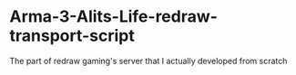 # Arma-3-Alits-Life-redraw-transport-script
The part of redraw gaming's server that I actually developed from scratch
